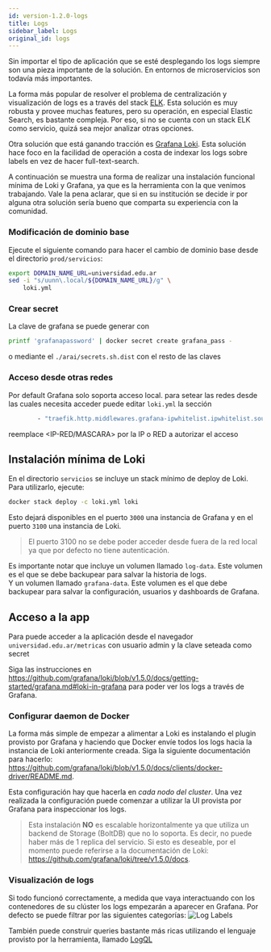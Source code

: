 ```yaml
---
id: version-1.2.0-logs
title: Logs
sidebar_label: Logs
original_id: logs
---
```


Sin importar el tipo de aplicación que se esté desplegando los logs siempre son una pieza importante de la solución.
En entornos de microservicios son todavía más importantes. 

La forma más popular de resolver el problema de centralización y visualización de logs es a través del stack [ELK](https://www.elastic.co/what-is/elk-stack). Esta solución es muy robusta y provee muchas features, pero su operación, en especial Elastic Search, es bastante compleja. Por eso, si no se cuenta con un stack ELK como servicio, quizá sea mejor analizar otras opciones.

Otra solución que está ganando tracción es [Grafana Loki](https://grafana.com/oss/loki/). Esta solución hace foco en la facilidad de operación a costa de indexar los logs sobre labels en vez de hacer full-text-search.

A continuación se muestra una forma de realizar una instalación funcional mínima de Loki y Grafana, ya que es la herramienta con la que venimos trabajando. Vale la pena aclarar, que si en su institución se decide ir por alguna otra solución sería bueno que comparta su experiencia con la comunidad.

### Modificación de dominio base
Ejecute el siguiente comando para hacer el cambio de dominio base desde el directorio `prod/servicios`:
```bash
export DOMAIN_NAME_URL=universidad.edu.ar
sed -i "s/uunn\.local/${DOMAIN_NAME_URL}/g" \
    loki.yml
```
### Crear secret
La clave de grafana se puede generar con
```bash
printf 'grafanapassword' | docker secret create grafana_pass -
```
o mediante el `./arai/secrets.sh.dist` con el resto de las claves

### Acceso desde otras redes
Por default Grafana solo soporta acceso local. para setear las redes desde las cuales necesita acceder puede editar `loki.yml` la sección
```bash
        - "traefik.http.middlewares.grafana-ipwhitelist.ipwhitelist.sourcerange=127.0.0.1/32,<IP-RED/MASCARA>"
```
reemplace <IP-RED/MASCARA> por la IP o RED a autorizar el acceso

## Instalación mínima de Loki
En el directorio `servicios` se incluye un stack mínimo de deploy de Loki. Para utilizarlo, ejecute:
```bash
docker stack deploy -c loki.yml loki
```
Esto dejará disponibles en el puerto `3000` una instancia de Grafana y en el puerto `3100` una instancia de Loki.
> El puerto 3100 no se debe poder acceder desde fuera de la red local ya que por defecto no tiene autenticación.

Es importante notar que incluye un volumen llamado `log-data`. Este volumen es el que se debe backupear para salvar
la historia de logs.  
Y un volumen llamado `grafana-data`. Este volumen es el que debe backupear para salvar la configuración, usuarios y dashboards de Grafana.

## Acceso a la app
Para puede acceder a la aplicación desde el navegador `universidad.edu.ar/metricas` con usuario admin y la clave seteada como secret

Siga las instrucciones en https://github.com/grafana/loki/blob/v1.5.0/docs/getting-started/grafana.md#loki-in-grafana para poder ver los logs a través de Grafana.

### Configurar daemon de Docker
La forma más simple de empezar a alimentar a Loki es instalando el plugin provisto por Grafana y haciendo que Docker envíe todos los logs hacia la instancia de Loki anteriormente creada. Siga la siguiente documentación para hacerlo: https://github.com/grafana/loki/blob/v1.5.0/docs/clients/docker-driver/README.md.

Esta configuración hay que hacerla en *cada nodo del cluster*. Una vez realizada la configuración puede comenzar a utilizar la UI provista por Grafana para inspeccionar los logs.

> Esta instalación **NO** es escalable horizontalmente ya que utiliza un backend de Storage (BoltDB) que no lo soporta. Es decir, no puede haber más de 1 replica del servicio. Si esto es deseable, por el momento puede referirse a la documentación de Loki: https://github.com/grafana/loki/tree/v1.5.0/docs.


### Visualización de logs
Si todo funcionó correctamente, a medida que vaya interactuando con los contenedores de su clúster los logs empezarán a aparecer en Grafana. Por defecto se puede filtrar por las siguientes categorías:
![Log Labels](assets/loki1.jpeg)

También puede construir queries bastante más ricas utilizando el lenguaje provisto por la herramienta, llamado [LogQL](https://github.com/grafana/loki/blob/master/docs/logql.md)
